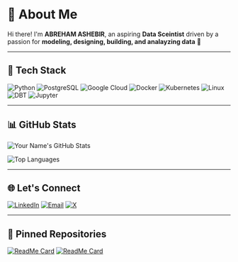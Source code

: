 # 👋 About Me

Hi there! I'm **ABREHAM ASHEBIR**, an aspiring **Data Sceintist** driven by a passion for **modeling, designing, building, and analayzing data** 🚀

---

## 🚀 Tech Stack

![Python](https://img.shields.io/badge/python-3776AB?style=for-the-badge&logo=python&logoColor=white)
![PostgreSQL](https://img.shields.io/badge/postgresql-336791?style=for-the-badge&logo=postgresql&logoColor=white)
![Google Cloud](https://img.shields.io/badge/google%20cloud-4285F4?style=for-the-badge&logo=googlecloud&logoColor=white)
![Docker](https://img.shields.io/badge/docker-2496ED?style=for-the-badge&logo=docker&logoColor=white)
![Kubernetes](https://img.shields.io/badge/kubernetes-326CE5?style=for-the-badge&logo=kubernetes&logoColor=white)
![Linux](https://img.shields.io/badge/linux-FCC624?style=for-the-badge&logo=linux&logoColor=black)
![DBT](https://img.shields.io/badge/dbt-FC3903?style=for-the-badge&logo=dbt&logoColor=white)
![Jupyter](https://img.shields.io/badge/jupyter-F37626?style=for-the-badge&logo=jupyter&logoColor=white)

---

## 📊 GitHub Stats

![Your Name's GitHub Stats](https://github-readme-stats.vercel.app/api?username=abrehamashebir&show_icons=true&theme=tokyonight&hide=issues,contribs)

![Top Languages](https://github-readme-stats.vercel.app/api/top-langs/?username=abrehamashebir&layout=compact&theme=tokyonight)

---

## 🌐 Let's Connect

[![LinkedIn](https://img.shields.io/badge/linkedin-%230077B5.svg?&style=for-the-badge&logo=linkedin&logoColor=white)](https://www.linkedin.com/in/abreham-ashebir/)
[![Email](https://img.shields.io/badge/email-D14836?style=for-the-badge&logo=gmail&logoColor=white)](mailto:abrisha96@gmail.com)
[![X](https://img.shields.io/badge/twitter-1DA1F2?style=for-the-badge&logo=twitter&logoColor=white)](https://twitter.com/abreham_ashebir)

---

## 📌 Pinned Repositories

[![ReadMe Card](https://github-readme-stats.vercel.app/api/pin/?username=abrehamashebir&repo=repo1&theme=tokyonight)](https://github.com/abrehamashebir/LIB_PHONES_ST)
[![ReadMe Card](https://github-readme-stats.vercel.app/api/pin/?username=abrehamashebir&repo=repo2&theme=tokyonight)](https://github.com/abrehamashebir/Radiation_Data_Analysis)
